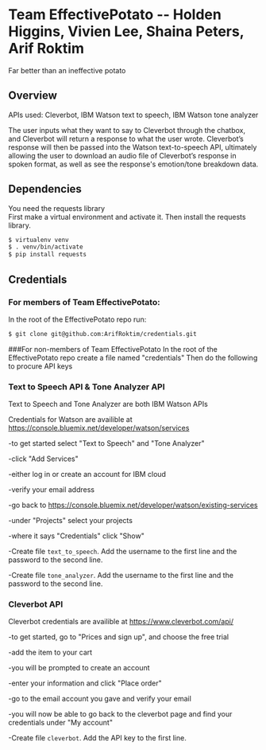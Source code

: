 # Team EffectivePotato -- Holden Higgins, Vivien Lee, Shaina Peters, Arif Roktim 
Far better than an ineffective potato

## Overview
APIs used: Cleverbot, IBM Watson text to speech, IBM Watson tone analyzer

The user inputs what they want to say to Cleverbot through the chatbox, and Cleverbot will return a response to what the user wrote. Cleverbot’s response will then be passed into the Watson text-to-speech API, ultimately allowing the user to download an audio file of Cleverbot’s response in spoken format, as well as see the response's emotion/tone breakdown data.


## Dependencies
You need the requests library  
First make a virtual environment and activate it. Then install the requests library.  
```bash
$ virtualenv venv
$ . venv/bin/activate
$ pip install requests
```

## Credentials
### For members of Team EffectivePotato:
In the root of the EffectivePotato repo run:
```bash
$ git clone git@github.com:ArifRoktim/credentials.git
```

###For non-members of Team EffectivePotato
In the root of the EffectivePotato repo create a file named "credentials"
Then do the following to procure API keys

### Text to Speech API & Tone Analyzer API
Text to Speech and Tone Analyzer are both IBM Watson APIs

Credentials for Watson are availible at https://console.bluemix.net/developer/watson/services

-to get started select "Text to Speech" and "Tone Analyzer"

-click "Add Services"

-either log in or create an account for IBM cloud

-verify your email address

-go back to https://console.bluemix.net/developer/watson/existing-services

-under "Projects" select your projects

-where it says "Credentials" click "Show"

-Create file `text_to_speech`. Add the username to the first line and the password to the second line.

-Create file `tone_analyzer`. Add the username to the first line and the password to the second line.

### Cleverbot API
Cleverbot credentials are availible at https://www.cleverbot.com/api/

-to get started, go to "Prices and sign up", and choose the free trial

-add the item to your cart

-you will be prompted to create an account

-enter your information and click  "Place order"

-go to the email account you gave and verify your email

-you will now be able to go back to the cleverbot page and find your credentials under "My account"

-Create file `cleverbot`. Add the API key to the first line.
